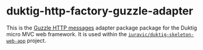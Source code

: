 # duktig-http-factory-guzzle-adapter

This is the [Guzzle HTTP messages](https://github.com/guzzle/psr7) adapter package package for the Duktig micro MVC web framework. It is used within the [`iuravic/duktig-skeleton-web-app`](https://github.com/iuravic/duktig-skeleton-web-app) project.
